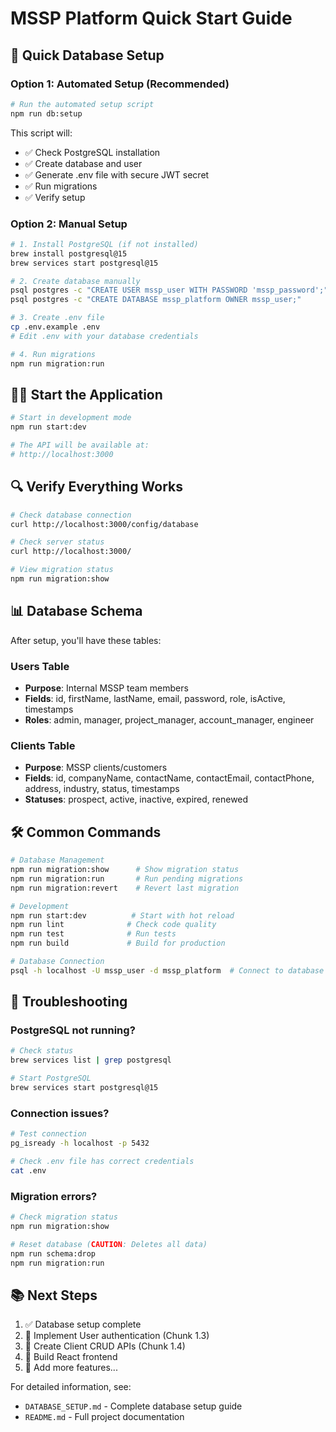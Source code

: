 # MSSP Platform Quick Start Guide

## 🚀 Quick Database Setup

### Option 1: Automated Setup (Recommended)
```bash
# Run the automated setup script
npm run db:setup
```

This script will:
- ✅ Check PostgreSQL installation
- ✅ Create database and user
- ✅ Generate .env file with secure JWT secret
- ✅ Run migrations
- ✅ Verify setup

### Option 2: Manual Setup
```bash
# 1. Install PostgreSQL (if not installed)
brew install postgresql@15
brew services start postgresql@15

# 2. Create database manually
psql postgres -c "CREATE USER mssp_user WITH PASSWORD 'mssp_password';"
psql postgres -c "CREATE DATABASE mssp_platform OWNER mssp_user;"

# 3. Create .env file
cp .env.example .env
# Edit .env with your database credentials

# 4. Run migrations
npm run migration:run
```

## 🏃‍♂️ Start the Application

```bash
# Start in development mode
npm run start:dev

# The API will be available at:
# http://localhost:3000
```

## 🔍 Verify Everything Works

```bash
# Check database connection
curl http://localhost:3000/config/database

# Check server status
curl http://localhost:3000/

# View migration status
npm run migration:show
```

## 📊 Database Schema

After setup, you'll have these tables:

### Users Table
- **Purpose**: Internal MSSP team members
- **Fields**: id, firstName, lastName, email, password, role, isActive, timestamps
- **Roles**: admin, manager, project_manager, account_manager, engineer

### Clients Table
- **Purpose**: MSSP clients/customers
- **Fields**: id, companyName, contactName, contactEmail, contactPhone, address, industry, status, timestamps
- **Statuses**: prospect, active, inactive, expired, renewed

## 🛠️ Common Commands

```bash
# Database Management
npm run migration:show      # Show migration status
npm run migration:run       # Run pending migrations
npm run migration:revert    # Revert last migration

# Development
npm run start:dev          # Start with hot reload
npm run lint              # Check code quality
npm run test              # Run tests
npm run build             # Build for production

# Database Connection
psql -h localhost -U mssp_user -d mssp_platform  # Connect to database
```

## 🚨 Troubleshooting

### PostgreSQL not running?
```bash
# Check status
brew services list | grep postgresql

# Start PostgreSQL
brew services start postgresql@15
```

### Connection issues?
```bash
# Test connection
pg_isready -h localhost -p 5432

# Check .env file has correct credentials
cat .env
```

### Migration errors?
```bash
# Check migration status
npm run migration:show

# Reset database (CAUTION: Deletes all data)
npm run schema:drop
npm run migration:run
```

## 📚 Next Steps

1. ✅ Database setup complete
2. 🔄 Implement User authentication (Chunk 1.3)
3. 🔄 Create Client CRUD APIs (Chunk 1.4)
4. 🔄 Build React frontend
5. 🔄 Add more features...

For detailed information, see:
- `DATABASE_SETUP.md` - Complete database setup guide
- `README.md` - Full project documentation 